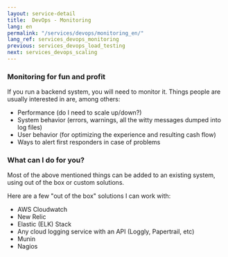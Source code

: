```yaml
---
layout: service-detail
title:  DevOps - Monitoring
lang: en
permalink: "/services/devops/monitoring_en/"
lang_ref: services_devops_monitoring
previous: services_devops_load_testing
next: services_devops_scaling
---
```

### Monitoring for fun and profit
If you run a backend system, you will need to monitor it. Things people are usually interested in are, among others:
- Performance (do I need to scale up/down?)
- System behavior (errors, warnings, all the witty messages dumped into log files)
- User behavior (for optimizing the experience and resulting cash flow)
- Ways to alert first responders in case of problems

### What can I do for you?
Most of the above mentioned things can be added to an existing system, using out of the box or custom solutions.

Here are a few "out of the box" solutions I can work with:
- AWS Cloudwatch
- New Relic
- Elastic (ELK) Stack
- Any cloud logging service with an API (Loggly, Papertrail, etc)
- Munin
- Nagios
